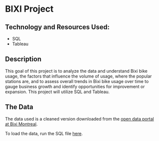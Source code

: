 # BIXI Project

## Technology and Resources Used:
* SQL
* Tableau

## Description
This goal of this project is to analyze the data and understand Bixi bike usage, the factors that influence the volume of usage, where the popular stations are, and to assess overall trends in Bixi bike usage over time to gauge business growth and identify opportunities for improvement or expansion. This project will utilize SQL and Tableau.

## The Data
The data used is a cleaned version downloaded from the [open data portal at Bixi Montreal](https://www.bixi.com/en/open-data).

To load the data, run the SQL file [here](https://drive.google.com/file/d/1YcyumgSrwX4ezVLNoAZBzN1XTgKqrCZZ/view).
